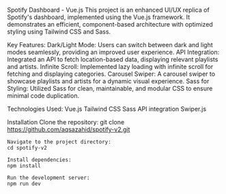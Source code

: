 Spotify Dashboard - Vue.js
This project is an enhanced UI/UX replica of Spotify's dashboard, implemented using the Vue.js framework. It demonstrates an efficient, component-based architecture with optimized styling using Tailwind CSS and Sass.

Key Features:
    Dark/Light Mode: Users can switch between dark and light modes seamlessly, providing an improved user experience.
    API Integration: Integrated an API to fetch location-based data, displaying relevant playlists and artists.
    Infinite Scroll: Implemented lazy loading with infinite scroll for fetching and displaying categories.
    Carousel Swiper: A carousel swiper to showcase playlists and artists for a dynamic visual experience.
    Sass for Styling: Utilized Sass for clean, maintainable, and modular CSS to ensure minimal code duplication.

Technologies Used:
    Vue.js
    Tailwind CSS
    Sass
    API integration
    Swiper.js

Installation
    Clone the repository:
    git clone https://github.com/aqsazahid/spotify-v2.git

    Navigate to the project directory:
    cd spotify-v2

    Install dependencies:
    npm install

    Run the development server:
    npm run dev

